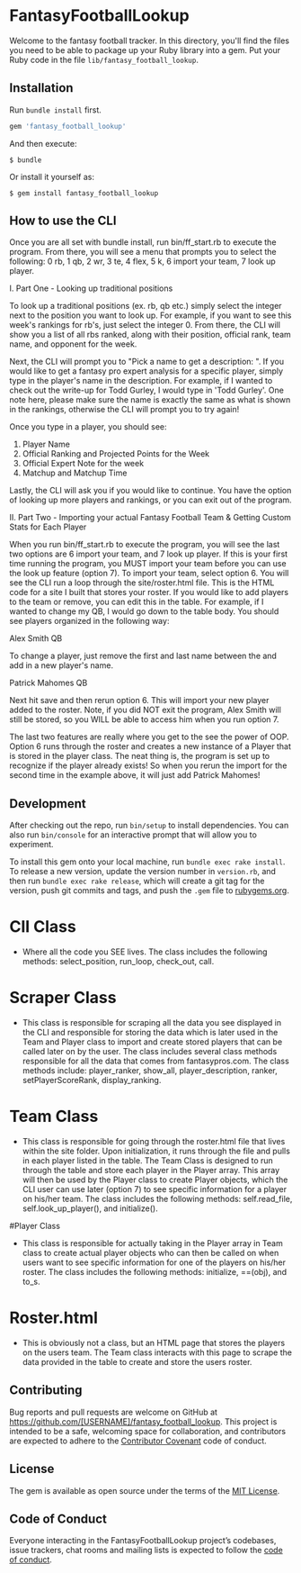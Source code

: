 # FantasyFootballLookup

Welcome to the fantasy football tracker. In this directory, you'll find the files you need to be able to package up your Ruby library into a gem. Put your Ruby code in the file `lib/fantasy_football_lookup`.

## Installation

Run `bundle install` first.

```ruby
gem 'fantasy_football_lookup'
```

And then execute:

    $ bundle

Or install it yourself as:

    $ gem install fantasy_football_lookup

## How to use the CLI

Once you are all set with bundle install, run bin/ff_start.rb to execute the program. From there, you will see a menu that prompts you to select the following: 0 rb, 1 qb, 2 wr, 3 te, 4 flex, 5 k, 6 import your team, 7 look up player.

I. Part One - Looking up traditional positions

To look up a traditional positions (ex. rb, qb etc.) simply select the integer next to the position you want to look up. For example, if you want to see this week's rankings for rb's, just select the integer 0. From there, the CLI  will show you a list of all rbs ranked, along with their position, official rank, team name, and opponent for the week.

Next, the CLI will prompt you to "Pick a name to get a description: ". If you would like to get a fantasy pro expert analysis for a specific player, simply type in the player's name in the description. For example, if I wanted to check out the write-up for Todd Gurley, I would type in 'Todd Gurley'. One note here, please make sure the name is exactly the same as what is shown in the rankings, otherwise the CLI will prompt you to try again!

Once you type in a player, you should see:
1) Player Name
2) Official Ranking and Projected Points for the Week
3) Official Expert Note for the week
4) Matchup and Matchup Time

Lastly, the CLI will ask you if you would like to continue. You have the option of looking up more players and rankings, or you can exit out of the program.

II. Part Two - Importing your actual Fantasy Football Team & Getting Custom Stats for Each Player

When you run bin/ff_start.rb to execute the program, you will see the last two options are 6 import your team, and 7 look up player. If this is your first time running the program, you MUST import your team before you can use the look up feature (option 7). To import your team, select option 6. You will see the CLI run a loop through the site/roster.html file. This is the HTML code for a site I built that stores your roster. If you would like to add players to the team or remove, you can edit this in the table. For example, if I wanted to change my QB, I would go down to the table body. You should see players organized in the following way:

<tr>
  <td> Alex</td>
  <td> Smith</td>
  <td> QB</td>
</tr>

To change a player, just remove the first and last name between the <td> and add in a new player's name.

<tr>
  <td> Patrick </td>
  <td> Mahomes </td>
  <td> QB</td>
</tr>

Next hit save and then rerun option 6. This will import your new player added to the roster. Note, if you did NOT exit the program, Alex Smith will still be stored, so you WILL be able to access him when you run option 7.

The last two features are really where you get to the see the power of OOP. Option 6 runs through the roster and creates a new instance of a Player that is stored in the player class. The neat thing is, the program is set up to recognize if the player already exists! So when you rerun the import for the second time in the example above, it will just add Patrick Mahomes!

## Development

After checking out the repo, run `bin/setup` to install dependencies. You can also run `bin/console` for an interactive prompt that will allow you to experiment.

To install this gem onto your local machine, run `bundle exec rake install`. To release a new version, update the version number in `version.rb`, and then run `bundle exec rake release`, which will create a git tag for the version, push git commits and tags, and push the `.gem` file to [rubygems.org](https://rubygems.org).

# ClI Class
  - Where all the code you SEE lives. The class includes the following methods: select_position, run_loop, check_out, call.

# Scraper Class
 - This class is responsible for scraping all the data you see displayed in the CLI and responsible for storing the data which is later used in the Team and Player class to import and create stored players that can be called later on by the user. The class includes several class methods responsible for all the data that comes from fantasypros.com. The class methods include: player_ranker, show_all, player_description, ranker, setPlayerScoreRank, display_ranking.

 # Team Class
 - This class is responsible for going through the roster.html file that lives within the site folder. Upon initialization, it runs through the file and pulls in each player listed in the table. The Team Class is designed to run through the table and store each player in the Player array. This array will then be used by the Player class to create Player objects, which the CLI user can use later (option 7) to see specific information for a player on his/her team. The class includes the following methods: self.read_file, self.look_up_player(), and initialize().

 #Player Class
 - This class is responsible for actually taking in the Player array in Team class to create actual player objects who can then be called on when users want to see specific information for one of the players on his/her roster. The class includes the following methods: initialize, ==(obj), and to_s.


 # Roster.html
 - This is obviously not a class, but an HTML page that stores the players on the users team. The Team class interacts with this page to scrape the data provided in the table to create and store the users roster. 

## Contributing

Bug reports and pull requests are welcome on GitHub at https://github.com/[USERNAME]/fantasy_football_lookup. This project is intended to be a safe, welcoming space for collaboration, and contributors are expected to adhere to the [Contributor Covenant](http://contributor-covenant.org) code of conduct.

## License

The gem is available as open source under the terms of the [MIT License](https://opensource.org/licenses/MIT).

## Code of Conduct

Everyone interacting in the FantasyFootballLookup project’s codebases, issue trackers, chat rooms and mailing lists is expected to follow the [code of conduct](https://github.com/[USERNAME]/fantasy_football_lookup/blob/master/CODE_OF_CONDUCT.md).
